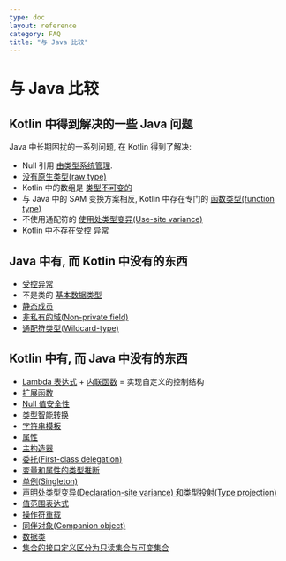 ```yaml
---
type: doc
layout: reference
category: FAQ
title: "与 Java 比较"
---
```


# 与 Java 比较

## Kotlin 中得到解决的一些 Java 问题

Java 中长期困扰的一系列问题, 在 Kotlin 得到了解决:

* Null 引用 [由类型系统管理](null-safety.html).
* [没有原生类型(raw type)](java-interop.html)
* Kotlin 中的数组是 [类型不可变的](basic-types.html#Arrays)
* 与 Java 中的 SAM 变换方案相反, Kotlin 中存在专门的 [函数类型(function type)](lambdas.html#function-types) 
* 不使用通配符的 [使用处类型变异(Use-site variance)](generics.html#use-site-variance-type-projections)
* Kotlin 中不存在受控 [异常](exceptions.html)

## Java 中有, 而 Kotlin 中没有的东西

* [受控异常](exceptions.html)
* 不是类的 [基本数据类型](basic-types.html)
* [静态成员](classes.html)
* [非私有的域(Non-private field)](properties.html)
* [通配符类型(Wildcard-type)](generics.html)

## Kotlin 中有, 而 Java 中没有的东西

* [Lambda 表达式](lambdas.html) + [内联函数](inline-functions.html) = 实现自定义的控制结构
* [扩展函数](extensions.html)
* [Null 值安全性](null-safety.html)
* [类型智能转换](typecasts.html)
* [字符串模板](basic-types.html#strings)
* [属性](properties.html)
* [主构造器](classes.html)
* [委托(First-class delegation)](delegation.html)
* [变量和属性的类型推断](basic-types.html)
* [单例(Singleton)](object-declarations.html)
* [声明处类型变异(Declaration-site variance) 和类型投射(Type projection)](generics.html)
* [值范围表达式](ranges.html)
* [操作符重载](operator-overloading.html)
* [同伴对象(Companion object)](classes.html#companion-objects)
* [数据类](data-classes.html)
* [集合的接口定义区分为只读集合与可变集合](collections.html)
